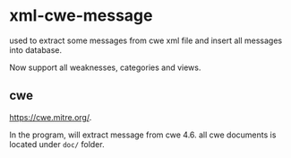 # xml-cwe-message

used to extract some messages from cwe xml file and insert all messages into database.

Now support all weaknesses, categories and views.

## cwe

https://cwe.mitre.org/.

In the program, will extract message from cwe 4.6. all cwe documents is located under `doc/` folder.
